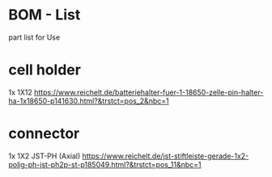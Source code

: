 # BOM - List

part list for Use

# cell holder
1x  1X12 https://www.reichelt.de/batteriehalter-fuer-1-18650-zelle-pin-halter-ha-1x18650-p141630.html?&trstct=pos_2&nbc=1
 
# connector
1x  1X2 JST-PH (Axial)  https://www.reichelt.de/jst-stiftleiste-gerade-1x2-polig-ph-jst-ph2p-st-p185049.html?&trstct=pos_11&nbc=1
